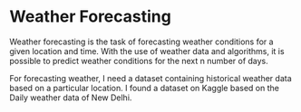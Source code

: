 # Weather Forecasting

Weather forecasting is the task of forecasting weather conditions for a given location and time. With the use of weather data and algorithms, it is possible to predict weather conditions for the next n number of days.

For forecasting weather, I need a dataset containing historical weather data based on a particular location. I found a dataset on Kaggle based on the Daily weather data of New Delhi.